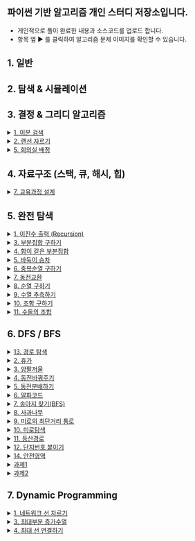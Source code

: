 ## 파이썬 기반 알고리즘 개인 스터디 저장소입니다.
- 게인적으로 풀이 완료한 내용과 소스코드를 업로드 합니다.
- 항목 옆 ▶ 를 클릭하여 알고리즘 문제 이미지를 확인할 수 있습니다.


## 1. 일반 

## 2. 탐색 & 시뮬레이션 

## 3. 결정 & 그리디 알고리즘 
  <details>
  <summary><a href="https://github.com/jacim3/PythonAlgorithm/tree/master/3.%20%EC%9D%B4%EB%B6%84%20%ED%83%90%EC%83%89/1.%20%EC%9D%B4%EB%B6%84%EA%B2%80%EC%83%89"> 1. 이분 검색 </a> </summary>

<img width="503" alt="image" src="https://user-images.githubusercontent.com/60813834/163804425-99678f61-5e3f-4137-86d7-5a437c7e66d9.png">
  </details>
  
  <details>
  <summary><a href="https://github.com/jacim3/PythonAlgorithm/blob/master/3.%20%EC%9D%B4%EB%B6%84%20%ED%83%90%EC%83%89/2.%20%EB%9E%9C%EC%84%A0%EC%9E%90%EB%A5%B4%EA%B8%B0/AA.py"> 2. 랜선 자르기 </a> </summary>

<img width="518" alt="image" src="https://user-images.githubusercontent.com/60813834/163804465-793e5829-4b4c-4b8d-b4a1-8e4c79f747ab.png">
  </details>
  
  <details>
  <summary><a href="https://github.com/jacim3/PythonAlgorithm/blob/master/3.%20%EC%9D%B4%EB%B6%84%20%ED%83%90%EC%83%89/5.%20%ED%9A%8C%EC%9D%98%EC%8B%A4%20%EB%B0%B0%EC%A0%95/AA.py"> 5. 회의실 배정 </a> </summary>

<img width="519" alt="image" src="https://user-images.githubusercontent.com/60813834/163804514-b06a04ef-1806-49e2-a4b7-129e7b2da551.png">
  </details>


## 4. 자료구조 (스택, 큐, 해시, 힙) 
  <details>
  <summary><a href="https://github.com/jacim3/PythonAlgorithm/blob/master/4.%20%EC%8A%A4%ED%83%9D%2C%20%ED%81%90%2C%20%ED%95%B4%EC%8B%9C%2C%20%ED%9E%99/7.%20%EA%B5%90%EC%9C%A1%EA%B3%BC%EC%A0%95%20%EC%84%A4%EA%B3%84/AA.py"> 7. 교육과정 설계 </a> </summary>

<img width="509" alt="image" src="https://user-images.githubusercontent.com/60813834/163802432-a9a7271d-8041-45ee-9298-84d57229bfc3.png">
  </details>
  
## 5. 완전 탐색 

  <details>
  <summary><a href="https://github.com/jacim3/PythonAlgorithm/blob/master/5.%20%EC%99%84%EC%A0%84%20%ED%83%90%EC%83%89/1.%20%EC%9E%AC%EA%B7%80%ED%95%A8%EC%88%98%EB%9E%80(%EC%9D%B4%EC%A7%84%EC%88%98%EC%B6%9C%EB%A0%A5)/AA.py"> 1. 이진수 출력 (Recursion) </a> </summary>

<img width="520" alt="image" src="https://user-images.githubusercontent.com/60813834/163803755-00a8f9be-8c4f-4a60-a3d2-902a1b3b2b3a.png">
  </details>
  
  <details>
  <summary><a href="https://github.com/jacim3/PythonAlgorithm/blob/master/5.%20%EC%99%84%EC%A0%84%20%ED%83%90%EC%83%89/3.%20%EB%B6%80%EB%B6%84%EC%A7%91%ED%95%A9%20%EA%B5%AC%ED%95%98%EA%B8%B0/AA.py">3. 부분집합 구하기 </a> </summary>

![image](https://user-images.githubusercontent.com/60813834/163803782-a7f2a719-a2c1-4c7d-aaa1-ba68c240f57a.png)
  </details>
  
  <details>
  <summary><a href="https://github.com/jacim3/PythonAlgorithm/blob/master/5.%20%EC%99%84%EC%A0%84%20%ED%83%90%EC%83%89/4.%20%ED%95%A9%EC%9D%B4%20%EA%B0%99%EC%9D%80%20%EB%B6%80%EB%B6%84%EC%A7%91%ED%95%A9/AA.py"> 4. 합이 같은 부분집합 </a> </summary>

<img width="528" alt="image" src="https://user-images.githubusercontent.com/60813834/163803809-2016b7d6-7044-463d-9f6e-46b05ec99b36.png">
  </details>
  
  <details>
  <summary><a href="https://github.com/jacim3/PythonAlgorithm/blob/master/5.%20%EC%99%84%EC%A0%84%20%ED%83%90%EC%83%89/5.%20%EB%B0%94%EB%91%91%EC%9D%B4%20%EC%8A%B9%EC%B0%A8/AA.py"> 5. 바둑이 승차 </a> </summary>

<img width="502" alt="image" src="https://user-images.githubusercontent.com/60813834/163803832-cb91e117-a682-45c5-ac67-896f39a6476b.png">
  </details>
  
  <details>
  <summary><a href="https://github.com/jacim3/PythonAlgorithm/blob/master/5.%20%EC%99%84%EC%A0%84%20%ED%83%90%EC%83%89/6.%20%EC%A4%91%EB%B3%B5%EC%88%9C%EC%97%B4%20%EA%B5%AC%ED%95%98%EA%B8%B0/AA.py"> 6. 중복순열 구하기 </a> </summary>

<img width="512" alt="image" src="https://user-images.githubusercontent.com/60813834/163803851-f477e28c-601b-4c6b-a290-ecea62035986.png">
  </details>
  
  <details>
  <summary><a href="https://github.com/jacim3/PythonAlgorithm/blob/master/5.%20%EC%99%84%EC%A0%84%20%ED%83%90%EC%83%89/7.%20%EB%8F%99%EC%A0%84%EA%B5%90%ED%99%98/AA.py"> 7. 동전교환 </a> </summary>

<img width="521" alt="image" src="https://user-images.githubusercontent.com/60813834/163803875-0a587d76-3a95-45ad-afb6-357d5d55c147.png">
  </details>
  
  <details>
  <summary><a href="https://github.com/jacim3/PythonAlgorithm/blob/master/5.%20%EC%99%84%EC%A0%84%20%ED%83%90%EC%83%89/8.%20%EC%88%9C%EC%97%B4%20%EA%B5%AC%ED%95%98%EA%B8%B0/AA.py"> 8. 순열 구하기 </a> </summary>

<img width="509" alt="image" src="https://user-images.githubusercontent.com/60813834/163803897-2389d90b-3fb6-4d65-921f-bc4d89a37c81.png">
  </details>
  
  <details>
  <summary><a href="https://github.com/jacim3/PythonAlgorithm/blob/master/5.%20%EC%99%84%EC%A0%84%20%ED%83%90%EC%83%89/9.%20%EC%88%98%EC%97%B4%20%EC%B6%94%EC%B8%A1%ED%95%98%EA%B8%B0/AA.py"> 9. 수열 추측하기 </a> </summary>

<img width="524" alt="image" src="https://user-images.githubusercontent.com/60813834/163803913-3d1f0ab1-8211-44ad-8e99-61118c8b7a41.png">
  </details>
  
  <details>
  <summary><a href="https://github.com/jacim3/PythonAlgorithm/blob/master/5.%20%EC%99%84%EC%A0%84%20%ED%83%90%EC%83%89/10.%20%EC%A1%B0%ED%95%A9%20%EA%B5%AC%ED%95%98%EA%B8%B0/AA.py"> 10. 조합 구하기 </a> </summary>

<img width="513" alt="image" src="https://user-images.githubusercontent.com/60813834/163803926-a609cc04-171b-4494-b46b-60afda920780.png">
  </details>
  
  <details>
  <summary><a href="https://github.com/jacim3/PythonAlgorithm/blob/master/5.%20%EC%99%84%EC%A0%84%20%ED%83%90%EC%83%89/11.%20%EC%88%98%EB%93%A4%EC%9D%98%20%EC%A1%B0%ED%95%A9/AA.py"> 11. 수들의 조합 </a> </summary>

<img width="515" alt="image" src="https://user-images.githubusercontent.com/60813834/163803943-db6c7763-20fe-42be-8c7c-02692788c1bf.png">
  </details>

## 6. DFS / BFS 

  <details>
  <summary><a href="https://github.com/jacim3/PythonAlgorithm/blob/master/5.%20%EC%99%84%EC%A0%84%20%ED%83%90%EC%83%89/15.%20%EA%B2%BD%EB%A1%9C%ED%83%90%EC%83%89/AA.py"> 13. 경로 탐색 </a> </summary>

<img width="509" alt="image" src="https://user-images.githubusercontent.com/60813834/163804004-85247626-cae9-4c62-99b1-1b1903773f19.png">
  </details>
  
  
  
  <details>
  <summary><a href="https://github.com/jacim3/PythonAlgorithm/blob/master/6.%20DFS%26BFS/2.%20%ED%9C%B4%EA%B0%80/AA.py">2. 휴가 </a> </summary>

<img width="386" alt="image" src="https://user-images.githubusercontent.com/60813834/163800487-b7fcf71d-0028-4160-9c69-c3b357914ab9.png">
  </details>
  
  
  <details>
  <summary><a href="https://github.com/jacim3/PythonAlgorithm/blob/master/6.%20DFS%26BFS/3.%20%EC%96%91%ED%8C%94%EC%A0%80%EC%9A%B8/AA.py">3. 양팔저울 </a> </summary>

<img width="407" alt="image" src="https://user-images.githubusercontent.com/60813834/163801697-f4192b6f-000a-47cf-b1c8-b029f3042be7.png">
  </details>
  
  
  <details>
  <summary><a href="https://github.com/jacim3/PythonAlgorithm/blob/master/6.%20DFS%26BFS/4.%20%EB%8F%99%EC%A0%84%EB%B0%94%EA%BF%94%EC%A3%BC%EA%B8%B0/AA.py">4. 동전바꿔주기 </a> </summary>

<img width="401" alt="image" src="https://user-images.githubusercontent.com/60813834/163801747-0e718559-972e-40ad-87ab-4d1ace55758d.png">
  </details>
  
  
  <details>
  <summary><a href="https://github.com/jacim3/PythonAlgorithm/blob/master/6.%20DFS%26BFS/5.%20%EB%8F%99%EC%A0%84%EB%B6%84%EB%B0%B0%ED%95%98%EA%B8%B0/AA.py">5. 동전분배하기 </a> </summary>

<img width="397" alt="image" src="https://user-images.githubusercontent.com/60813834/163801780-51720b26-9d95-4dba-a642-a6707c17784e.png">
  </details>
  
  
  <details>
  <summary><a href="https://github.com/jacim3/PythonAlgorithm/blob/master/6.%20DFS%26BFS/6.%20%EC%95%8C%ED%8C%8C%EC%BD%94%EB%93%9C/AA.py">6. 알파코드 </a> </summary>

<img width="389" alt="image" src="https://user-images.githubusercontent.com/60813834/163801805-48830648-2e45-4a59-858d-39b72aeb5d63.png">
  </details>
  
  
  <details>
  <summary><a href="https://github.com/jacim3/PythonAlgorithm/blob/master/6.%20DFS%26BFS/7.%20%EC%86%A1%EC%95%84%EC%A7%80%20%EC%B0%BE%EA%B8%B0/SAA.py">7. 송아지 찾기(BFS) </a> </summary>

<img width="400" alt="image" src="https://user-images.githubusercontent.com/60813834/163801837-5ddfe5b6-fe46-4fb8-9bd9-d5cee617c333.png">
  </details>
  
  
  <details>
  <summary><a href="https://github.com/jacim3/PythonAlgorithm/blob/master/6.%20DFS%26BFS/8.%20%EC%82%AC%EA%B3%BC%EB%82%98%EB%AC%B4/AA.py">8. 사과나무 </a> </summary>

<img width="385" alt="image" src="https://user-images.githubusercontent.com/60813834/163801869-922969bf-8593-4e16-b060-1f9805cb7d50.png">
  </details>
  
  
  <details>
  <summary><a href="https://github.com/jacim3/PythonAlgorithm/blob/master/6.%20DFS%26BFS/9.%20%EB%AF%B8%EB%A1%9C%EC%9D%98%20%EC%B5%9C%EB%8B%A8%EA%B1%B0%EB%A6%AC%20%ED%86%B5%EB%A1%9C/AA.py">9. 미로의 최단거리 통로 </a> </summary>

<img width="383" alt="image" src="https://user-images.githubusercontent.com/60813834/163801892-172564d8-9774-4326-a81d-f03b5382f44e.png">
  </details>
  
  
  <details>
  <summary><a href="https://github.com/jacim3/PythonAlgorithm/blob/master/6.%20DFS%26BFS/10.%20%EB%AF%B8%EB%A1%9C%ED%83%90%EC%83%89/AA.py">10. 미로탐색 </a> </summary>

<img width="380" alt="image" src="https://user-images.githubusercontent.com/60813834/163801913-7a9f2ed9-fe29-4732-84a0-7614e8a1db75.png">
  </details>
  
  <details>
  <summary><a href="https://github.com/jacim3/PythonAlgorithm/blob/master/6.%20DFS%26BFS/11.%20%EB%93%B1%EC%82%B0%EA%B2%BD%EB%A1%9C/AA.py">11. 등산경로 </a> </summary>

<img width="390" alt="image" src="https://user-images.githubusercontent.com/60813834/163801930-83d035de-4f73-4892-8981-f6f5c05bc6b2.png">
  </details>
  
  <details>
  <summary><a href="https://github.com/jacim3/PythonAlgorithm/blob/master/6.%20DFS%26BFS/12.%20%EB%8B%A8%EC%A7%80%EB%B2%88%ED%98%B8%EB%B6%99%EC%9D%B4%EA%B8%B0/AA.py">12. 단지번호 붙이기 </a> </summary>

<img width="398" alt="image" src="https://user-images.githubusercontent.com/60813834/163801958-11f4af2b-3b37-4d5d-adc3-06367e53dfa1.png">
  </details>
  
  
  <details>
  <summary><a href="https://github.com/jacim3/PythonAlgorithm/blob/master/6.%20DFS%26BFS/14.%20%EC%95%88%EC%A0%84%EC%98%81%EC%97%AD/AA.py">14. 안전영역 </a> </summary>

<img width="377" alt="image" src="https://user-images.githubusercontent.com/60813834/163801983-9c6241db-f063-4420-b457-2b3cbd735a56.png">
  <img width="382" alt="image" src="https://user-images.githubusercontent.com/60813834/163802003-cdedafa7-febb-42c5-9afd-ffd073ea4e49.png">

  </details>
  
  
  
  <details>
  <summary><a href="https://github.com/jacim3/PythonAlgorithm/blob/master/8.%20etc/Assignment1.py ">과제1</a> </summary>
  
  <img width="467" alt="image" src="https://user-images.githubusercontent.com/60813834/163799878-9ee7cbd0-2285-4350-854f-82522761d7fd.png">
  </details>
  
  <details>
  <summary><a href="https://github.com/jacim3/PythonAlgorithm/blob/master/8.%20etc/Assignment2.py ">과제2</a></summary>
  
  <img width="428" alt="image" src="https://user-images.githubusercontent.com/60813834/163800187-9f318e3b-9fcf-476d-be53-7681446ac060.png">
  <img width="427" alt="image" src="https://user-images.githubusercontent.com/60813834/163800223-222fad91-f379-43e2-b1fc-e4ba573b8aa1.png">
  </details>
  

## 7. Dynamic Programming 

  <details>
  <summary><a href="https://github.com/jacim3/PythonAlgorithm/blob/master/7.%20DynamicProgramming/1%2C%202.%20%EB%84%A4%ED%8A%B8%EC%9B%8C%ED%81%AC%20%EC%84%A0%20%EC%9E%90%EB%A5%B4%EA%B8%B0/AA.py">1. 네트워크 선 자르기</a></summary>
  
<img width="520" alt="image" src="https://user-images.githubusercontent.com/60813834/163802883-568873d6-29b0-4039-b973-9e10d8d009c1.png">
  </details>
  
  <details>
  <summary><a href="https://github.com/jacim3/PythonAlgorithm/blob/master/7.%20DynamicProgramming/4.%20%EC%B5%9C%EB%8C%80%EB%B6%80%EB%B6%84%EC%A6%9D%EA%B0%80%EC%88%98%EC%97%B4/AA.py">3. 최대부분 증가수열</a></summary>
  
<img width="534" alt="image" src="https://user-images.githubusercontent.com/60813834/163802924-b2a036f1-aa11-48de-aebb-b3cc2f08b2da.png">
  </details>
  
  <details>
  <summary><a href="https://github.com/jacim3/PythonAlgorithm/tree/master/7.%20DynamicProgramming/5.%20%EC%B5%9C%EB%8C%80%20%EC%84%A0%20%EC%97%B0%EA%B2%B0%ED%95%98%EA%B8%B0">4. 최대 선 연결하기</a></summary>
  
<img width="398" alt="image" src="https://user-images.githubusercontent.com/60813834/163802957-43645f0a-0b3a-4917-a887-0d5a9c0c0940.png">
  </details>

